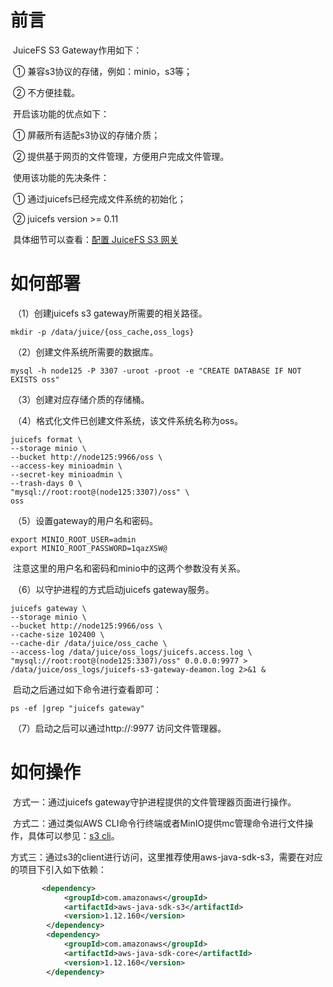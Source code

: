 # 前言

​		JuiceFS S3 Gateway作用如下：

​		① 兼容s3协议的存储，例如：minio，s3等；

​		② 不方便挂载。

​		开启该功能的优点如下：

​		① 屏蔽所有适配s3协议的存储介质；

​        ② 提供基于网页的文件管理，方便用户完成文件管理。

​		使用该功能的先决条件：

​		① 通过juicefs已经完成文件系统的初始化；

​		② juicefs version >= 0.11

​		具体细节可以查看：[配置 JuiceFS S3 网关](https://juicefs.com/docs/zh/community/s3_gateway)



# 如何部署

​		（1）创建juicefs s3 gateway所需要的相关路径。

```shell
mkdir -p /data/juice/{oss_cache,oss_logs}
```

​		（2）创建文件系统所需要的数据库。

```shell
mysql -h node125 -P 3307 -uroot -proot -e "CREATE DATABASE IF NOT EXISTS oss"
```

​		（3）创建对应存储介质的存储桶。

​		（4）格式化文件已创建文件系统，该文件系统名称为oss。

```shell
juicefs format \
--storage minio \
--bucket http://node125:9966/oss \
--access-key minioadmin \
--secret-key minioadmin \
--trash-days 0 \
"mysql://root:root@(node125:3307)/oss" \
oss
```

​		（5）设置gateway的用户名和密码。

```shell
export MINIO_ROOT_USER=admin
export MINIO_ROOT_PASSWORD=1qazXSW@
```

​				注意这里的用户名和密码和minio中的这两个参数没有关系。

​		（6）以守护进程的方式启动juicefs gateway服务。

```shell
juicefs gateway \
--storage minio \
--bucket http://node125:9966/oss \
--cache-size 102400 \
--cache-dir /data/juice/oss_cache \
--access-log /data/juice/oss_logs/juicefs.access.log \
"mysql://root:root@(node125:3307)/oss" 0.0.0.0:9977 > /data/juice/oss_logs/juicefs-s3-gateway-deamon.log 2>&1 &
```

​			启动之后通过如下命令进行查看即可：

```shell
ps -ef |grep "juicefs gateway"
```

​		（7）启动之后可以通过http://<ip>:9977 访问文件管理器。



# 如何操作

​		方式一：通过juicefs gateway守护进程提供的文件管理器页面进行操作。

​		方式二：通过类似AWS CLI命令行终端或者MinIO提供mc管理命令进行文件操作，具体可以参见：[s3 cli](https://juicefs.com/docs/zh/community/s3_gateway#%E4%BD%BF%E7%94%A8-aws-cli)。

​		方式三：通过s3的client进行访问，这里推荐使用aws-java-sdk-s3，需要在对应的项目下引入如下依赖：

```xml
	   <dependency>
            <groupId>com.amazonaws</groupId>
            <artifactId>aws-java-sdk-s3</artifactId>
            <version>1.12.160</version>
        </dependency>
        <dependency>
            <groupId>com.amazonaws</groupId>
            <artifactId>aws-java-sdk-core</artifactId>
            <version>1.12.160</version>
        </dependency>
```